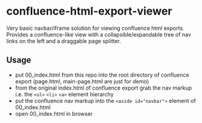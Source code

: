 # confluence-html-export-viewer
Very basic navbar/iframe solution for viewing confluence html exports.
Provides a confluence-like view with a collapsible/expandable tree of nav links on the left and a draggable page splitter.

## Usage
- put 00_index.html from this repo into the root directory of confluence export (page.html, main-page.html are just for demo)
- from the original index.html of confluence export grab the nav markup i.e. the `<ul>` `<li>` `<a>` element hierarchy
- put the confluence nav markup into the `<aside id="navbar">` element of 00_index.html
- open 00_index.html in browser
